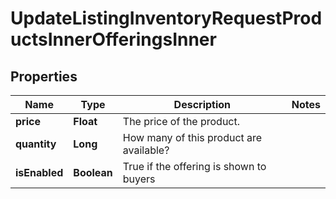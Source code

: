 

# UpdateListingInventoryRequestProductsInnerOfferingsInner


## Properties

| Name | Type | Description | Notes |
|------------ | ------------- | ------------- | -------------|
|**price** | **Float** | The price of the product. |  |
|**quantity** | **Long** | How many of this product are available? |  |
|**isEnabled** | **Boolean** | True if the offering is shown to buyers |  |




